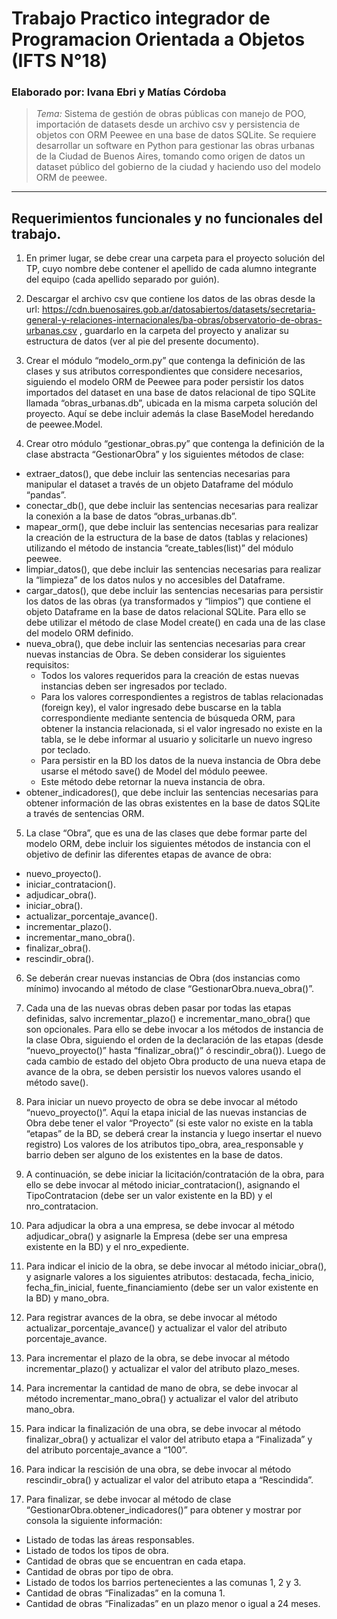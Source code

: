 # Trabajo Practico integrador de Programacion Orientada a Objetos (IFTS N°18)
### Elaborado por: Ivana Ebri y Matías Córdoba
> *Tema:* Sistema de gestión de obras públicas con manejo de POO, importación de datasets desde un archivo csv y persistencia de objetos con ORM Peewee en una base de datos SQLite. Se requiere desarrollar un software en Python para gestionar las obras urbanas de la Ciudad de Buenos Aires, tomando como origen de datos un dataset público del gobierno de la ciudad y haciendo uso del modelo ORM de peewee. 
---

## Requerimientos funcionales y no funcionales del trabajo.
1. En primer lugar, se debe crear una carpeta para el proyecto solución del TP, cuyo nombre debe contener el apellido de cada alumno integrante del equipo (cada apellido separado por guión).

2. Descargar el archivo csv que contiene los datos de las obras desde la url: https://cdn.buenosaires.gob.ar/datosabiertos/datasets/secretaria-general-y-relaciones-internacionales/ba-obras/observatorio-de-obras-urbanas.csv , guardarlo en la carpeta del proyecto y analizar su estructura de datos (ver al pie del presente documento).

3. Crear el módulo “modelo_orm.py” que contenga la definición de las clases y sus atributos correspondientes que considere necesarios, siguiendo el modelo ORM de Peewee para poder persistir los datos importados del dataset en una base de datos relacional de tipo SQLite llamada “obras_urbanas.db”, ubicada en la misma carpeta solución del proyecto. Aquí se debe incluir además la clase BaseModel heredando de peewee.Model.

4. Crear otro módulo “gestionar_obras.py” que contenga la definición de la clase abstracta “GestionarObra” y los siguientes métodos de clase:
- extraer_datos(), que debe incluir las sentencias necesarias para manipular el dataset a través de un objeto Dataframe del módulo “pandas”.
- conectar_db(), que debe incluir las sentencias necesarias para realizar la conexión a la base de datos “obras_urbanas.db”.
- mapear_orm(), que debe incluir las sentencias necesarias para realizar la creación de la estructura de la base de datos (tablas y relaciones) utilizando el método de instancia “create_tables(list)” del módulo peewee.
- limpiar_datos(), que debe incluir las sentencias necesarias para realizar la “limpieza” de los datos nulos y no accesibles del Dataframe.
- cargar_datos(), que debe incluir las sentencias necesarias para persistir los datos de las obras (ya transformados y “limpios”) que contiene el objeto Dataframe en la base de datos relacional SQLite. Para ello se debe utilizar el método de clase Model create() en cada una de las clase del modelo ORM definido.
- nueva_obra(), que debe incluir las sentencias necesarias para crear nuevas instancias de Obra. Se deben considerar los siguientes requisitos:
    - Todos los valores requeridos para la creación de estas nuevas instancias deben ser ingresados por teclado.
    - Para los valores correspondientes a registros de tablas relacionadas (foreign key), el valor ingresado debe buscarse en la tabla correspondiente mediante sentencia de búsqueda ORM, para obtener la instancia relacionada, si el valor ingresado no existe en la tabla, se le debe informar al usuario y solicitarle un nuevo ingreso por teclado.
    - Para persistir en la BD los datos de la nueva instancia de Obra debe usarse el método save() de Model del módulo peewee.
    - Este método debe retornar la nueva instancia de obra.
- obtener_indicadores(), que debe incluir las sentencias necesarias para obtener información de las obras existentes en la base de datos SQLite a través de sentencias ORM.

5. La clase “Obra”, que es una de las clases que debe formar parte del modelo ORM, debe incluir los siguientes métodos de instancia con el objetivo de definir las diferentes etapas de avance de obra:
- nuevo_proyecto().
- iniciar_contratacion().
- adjudicar_obra().
- iniciar_obra().
- actualizar_porcentaje_avance().
- incrementar_plazo().
- incrementar_mano_obra().
- finalizar_obra().
- rescindir_obra().

6. Se deberán crear nuevas instancias de Obra (dos instancias como mínimo) invocando al método de clase “GestionarObra.nueva_obra()”.

7. Cada una de las nuevas obras deben pasar por todas las etapas definidas, salvo incrementar_plazo() e incrementar_mano_obra() que son opcionales. Para ello se debe invocar a los métodos de instancia de la clase Obra, siguiendo el orden de la declaración de las etapas (desde “nuevo_proyecto()” hasta “finalizar_obra()” ó rescindir_obra()). Luego de cada cambio de estado del objeto Obra producto de una nueva etapa de avance de la obra, se deben persistir los nuevos valores usando el método save().

8. Para iniciar un nuevo proyecto de obra se debe invocar al método “nuevo_proyecto()”. Aquí la etapa inicial de las nuevas instancias de Obra debe tener el valor “Proyecto” (si este valor no existe en la tabla “etapas” de la BD, se deberá crear la instancia y luego insertar el nuevo registro) Los valores de los atributos tipo_obra, area_responsable y barrio deben ser alguno de los existentes en la base de datos.

9. A continuación, se debe iniciar la licitación/contratación de la obra, para ello se debe invocar al método iniciar_contratacion(), asignando el TipoContratacion (debe ser un valor existente en la BD) y el nro_contratacion.

10. Para adjudicar la obra a una empresa, se debe invocar al método adjudicar_obra() y asignarle la Empresa (debe ser una empresa existente en la BD) y el nro_expediente.

11. Para indicar el inicio de la obra, se debe invocar al método iniciar_obra(), y asignarle valores a los siguientes atributos: destacada, fecha_inicio, fecha_fin_inicial, fuente_financiamiento (debe ser un valor existente en la BD) y mano_obra.

12. Para registrar avances de la obra, se debe invocar al método actualizar_porcentaje_avance() y actualizar el valor del atributo porcentaje_avance.

13. Para incrementar el plazo de la obra, se debe invocar al método incrementar_plazo() y actualizar el valor del atributo plazo_meses.

14. Para incrementar la cantidad de mano de obra, se debe invocar al método incrementar_mano_obra() y actualizar el valor del atributo mano_obra.

15. Para indicar la finalización de una obra, se debe invocar al método finalizar_obra() y actualizar el valor del atributo etapa a “Finalizada” y del atributo porcentaje_avance a “100”.

16. Para indicar la rescisión de una obra, se debe invocar al método rescindir_obra() y actualizar el valor del atributo etapa a “Rescindida”.

27. Para finalizar, se debe invocar al método de clase “GestionarObra.obtener_indicadores()” para obtener y mostrar por consola la siguiente información:
- Listado de todas las áreas responsables.
- Listado de todos los tipos de obra.
- Cantidad de obras que se encuentran en cada etapa.
- Cantidad de obras por tipo de obra.
- Listado de todos los barrios pertenecientes a las comunas 1, 2 y 3.
- Cantidad de obras “Finalizadas” en la comuna 1.
- Cantidad de obras “Finalizadas” en un plazo menor o igual a 24 meses.
